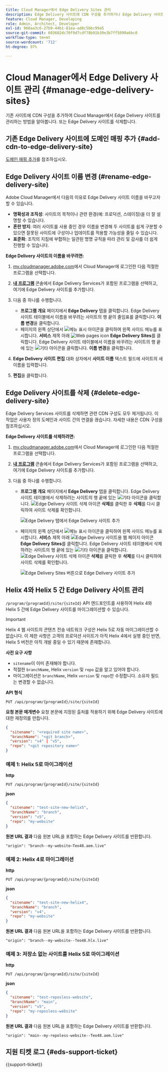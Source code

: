 ```yaml
---
title: Cloud Manager에서 Edge Delivery Sites 관리
description: Edge Delivery 사이트에 CDN 구성을 추가하거나 Edge Delivery 사이트를 삭제하는 방법을 알아봅니다.
feature: Cloud Manager, Developing
role: Admin, Architect, Developer
exl-id: 960aa3c6-27b9-44b1-81ea-ad8c5bbc99a5
source-git-commit: 603602dc70f9d7cdf78b91b39e3b7ff5090a6bc0
workflow-type: tm+mt
source-wordcount: '712'
ht-degree: 97%

---
```


# Cloud Manager에서 Edge Delivery 사이트 관리 {#manage-edge-delivery-sites}

기존 사이트에 CDN 구성을 추가하여 Cloud Manager에서 Edge Delivery 사이트를 관리하는 방법을 알아봅니다. 또는 Edge Delivery 사이트를 삭제합니다.

## 기존 Edge Delivery 사이트에 도메인 매핑 추가 {#add-cdn-to-edge-delivery-site}

[도메인 매핑 추가](/help/implementing/cloud-manager/domain-mappings/add-domain-mapping.md)를 참조하십시오.

## Edge Delivery 사이트 이름 변경 (#rename-edge-delivery-site)

Adobe Cloud Manager에서 다음의 이유로 Edge Delivery 사이트 이름을 바꾸고자 할 수 있습니다.

* **명확성과 조직성**: 사이트의 목적이나 관련 환경(예: 프로덕션, 스테이징)을 더 잘 설명할 수 있습니다.
* **혼란 방지**: 여러 사이트를 사용 중인 경우 이름을 변경해 두 사이트를 쉽게 구분할 수 있으면 잘못된 사이트에 구성이나 업데이트를 적용할 가능성을 줄일 수 있습니다.
* **표준화**: 조직의 지침에 부합하는 일관된 명명 규칙을 따라 관리 및 감사를 더 쉽게 진행할 수 있습니다.

**Edge Delivery 사이트의 이름을 바꾸려면:**

1. [my.cloudmanager.adobe.com](https://my.cloudmanager.adobe.com/)에서 Cloud Manager에 로그인한 다음 적절한 프로그램을 선택합니다.
1. **[내 프로그램](/help/implementing/cloud-manager/navigation.md#my-programs)** 콘솔에서 Edge Delivery Services가 포함된 프로그램을 선택하고, 여기에 Edge Delivery 사이트를 추가합니다.
1. 다음 중 하나를 수행합니다.

   * **프로그램 개요** 페이지에서 **Edge Delivery** 탭을 클릭합니다. Edge Delivery 사이트 테이블에서 이름을 바꾸려는 사이트의 행 끝의 줄임표를 클릭합니다.
**이름 변경**&#x200B;을 클릭합니다.
   * 페이지의 왼쪽 상단에서 ![메뉴 표시 아이콘](https://spectrum.adobe.com/static/icons/workflow_18/Smock_ShowMenu_18_N.svg)을 클릭하여 왼쪽 사이드 메뉴를 표시합니다. **서비스** 제목 아래 ![Web pages icon](https://spectrum.adobe.com/static/icons/workflow_18/Smock_WebPages_18_N.svg) **Edge Delivery Sites**를 클릭합니다.
Edge Delivery 사이트 테이블에서 이름을 바꾸려는 사이트의 행 끝에 있는 ![기타 아이콘](https://spectrum.adobe.com/static/icons/workflow_18/Smock_More_18_N.svg)을 클릭합니다. **이름 변경**&#x200B;을 클릭합니다.

1. **Edge Delivery 사이트 편집** 대화 상자에서 **사이트 이름** 텍스트 필드에 사이트의 새 이름을 입력합니다.

1. **편집**&#x200B;을 클릭합니다.

## Edge Delivery 사이트를 삭제 {#delete-edge-delivery-site}

Edge Delivery Services 사이트를 삭제하면 관련 CDN 구성도 모두 제거됩니다. 이 작업은 사용자 정의 도메인과 사이트 간의 연결을 끊습니다. 자세한 내용은 CDN 구성을 참조하십시오. <!-- https://wiki.corp.adobe.com/display/DMSArchitecture/%5BKT%5D+Cloud+Manager+2024.9.0+Release -->

**Edge Delivery 사이트를 삭제하려면:**

1. [my.cloudmanager.adobe.com](https://my.cloudmanager.adobe.com/)에서 Cloud Manager에 로그인한 다음 적절한 프로그램을 선택합니다.
1. **[내 프로그램](/help/implementing/cloud-manager/navigation.md#my-programs)** 콘솔에서 Edge Delivery Services가 포함된 프로그램을 선택하고, 여기에 Edge Delivery 사이트를 추가합니다.
1. 다음 중 하나를 수행합니다.

   * **프로그램 개요** 페이지에서 **Edge Delivery** 탭을 클릭합니다. Edge Delivery 사이트 테이블에서 삭제하려는 사이트의 행 끝에 있는 ![기타 아이콘](https://spectrum.adobe.com/static/icons/workflow_18/Smock_More_18_N.svg)을 클릭합니다.
![Edge Delivery 사이트 삭제 아이콘](https://spectrum.adobe.com/static/icons/workflow_18/Smock_Delete_18_N.svg) **삭제**&#x200B;를 클릭한 후 **삭제**&#x200B;를 다시 클릭하여 사이트 삭제를 확인합니다.

     ![Edge Delivery 탭에서 Edge Delivery 사이트 추가](/help/implementing/cloud-manager/assets/cm-eds-delete1.png)

   * 페이지의 왼쪽 상단에서 ![메뉴 표시 아이콘](https://spectrum.adobe.com/static/icons/workflow_18/Smock_ShowMenu_18_N.svg)을 클릭하여 왼쪽 사이드 메뉴를 표시합니다. **서비스** 제목 아래 ![Edge Delivery 사이트용 웹 페이지 아이콘](https://spectrum.adobe.com/static/icons/workflow_18/Smock_WebPages_18_N.svg) **Edge Delivery Sites**를 클릭합니다.
Edge Delivery 사이트 테이블에서 삭제하려는 사이트의 행 끝에 있는 ![기타 아이콘](https://spectrum.adobe.com/static/icons/workflow_18/Smock_More_18_N.svg)을 클릭합니다. ![Edge Delivery 사이트 삭제 아이콘](https://spectrum.adobe.com/static/icons/workflow_18/Smock_Delete_18_N.svg) **삭제**&#x200B;를 클릭한 후 **삭제**&#x200B;를 다시 클릭하여 사이트 삭제를 확인합니다.

     ![Edge Delivery Sites 버튼으로 Edge Delivery 사이트 추가](/help/implementing/cloud-manager/assets/cm-eds-delete2.png)

## Helix 4와 Helix 5 간 Edge Delivery 사이트 관리

`/program/{programId}/site/{siteId}` API 엔드포인트를 사용하여 Helix 4와 Helix 5 간에 Edge Delivery 사이트를 마이그레이션할 수 있습니다.

>[!IMPORTANT]
>
>Helix 4 웹 사이트의 콘텐츠 전송 네트워크 구성은 Helix 5로 자동 마이그레이션할 수 없습니다. 이 제한 사항은 고객의 프로덕션 사이트가 아직 Helix 4에서 실행 중인 반면, Helix 5 버전은 아직 개발 중일 수 있기 때문에 존재합니다.

**사전 요구 사항**

* `sitename`이 이미 존재해야 합니다.
* 적절한 `branchName`, Helix `version` 및 `repo` 값을 알고 있어야 합니다.
* 마이그레이션은 `branchName`, Helix `version` 및 `repo`만 수정합니다. 소유자 필드는 변경할 수 없습니다.

**API 형식**

```http
PUT /api/program/{programId}/site/{siteId}
```

**요청 본문 매개변수**
요청 본문에 지정된 출처를 적용하기 위해 Edge Delivery 사이트에 대한 재정의를 만듭니다.

```json
{
  "sitename": "<required site name>",
  "branchName": "<git branch>",
  "version": "v4" | "v5",
  "repo": "<git repository name>"
}
```

### 예제 1: Helix 5로 마이그레이션

**http**

```http
PUT /api/program/{programId}/site/{siteId}
```

**json**

```json
{
  "sitename": "test-site-new-helix5",
  "branchName": "branch",
  "version": "v5",
  "repo": "my-website"
}
```

**원본 URL 결과**
다음 원본 URL을 포함하는 Edge Delivery 사이트를 반환합니다.

`"origin": "branch--my-website–Teo48.aem.live"`


### 예제 2: Helix 4로 마이그레이션

**http**

```http
PUT /api/program/{programId}/site/{siteId}
```

**json**

```json
{
  "sitename": "test-site-new-helix4",
  "branchName": "branch",
  "version": "v4",
  "repo": "my-website"
}
```

**원본 URL 결과**
다음 원본 URL을 포함하는 Edge Delivery 사이트를 반환합니다.

`"origin": "branch--my-website--Teo48.hlx.live"`

### 예제 3: 저장소 없는 사이트를 Helix 5로 마이그레이션

**http**

```http
PUT /api/program/{programId}/site/{siteId}
```

**json**

```json
{
  "sitename": "test-reposless-website",
  "branchName": "main",
  "version": "v5",
  "repo": "my-reposless-website"
}
```

**원본 URL 결과**
다음 원본 URL을 포함하는 Edge Delivery 사이트를 반환합니다.

`"origin": "main--my-repoless-website--Teo48.aem.live"`

## 지원 티켓 로그 {#eds-support-ticket}

{{support-ticket}}
